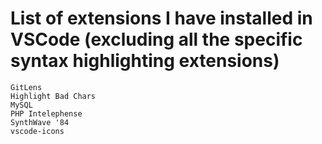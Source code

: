 # List of extensions I have installed in VSCode (excluding all the specific syntax highlighting extensions)

```
GitLens
Highlight Bad Chars
MySQL
PHP Intelephense
SynthWave '84
vscode-icons
```